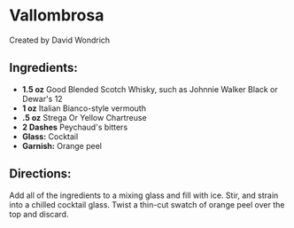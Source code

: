 # Vallombrosa

Created by David Wondrich

## Ingredients:
- **1.5 oz** Good Blended Scotch Whisky, such as Johnnie Walker Black or Dewar's 12
- **1 oz** Italian Bianco-style vermouth
- **.5 oz** Strega Or Yellow Chartreuse
- **2 Dashes** Peychaud's bitters
- **Glass:** Cocktail
- **Garnish:** Orange peel

## Directions:
Add all of the ingredients to a mixing glass and fill with ice. Stir, and strain into a chilled cocktail glass. Twist a thin-cut swatch of orange peel over the top and discard.
